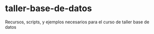 # taller-base-de-datos
Recursos, scripts, y ejemplos necesarios para el curso de taller base de datos
